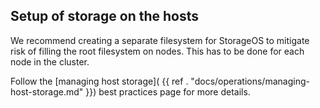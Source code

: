 ## Setup of storage on the hosts

We recommend creating a separate filesystem for StorageOS to mitigate
risk of filling the root filesystem on nodes. This has to be done for each node
in the cluster.

Follow the [managing host storage](
{{ ref . "docs/operations/managing-host-storage.md" }}) best practices page for more
details.
